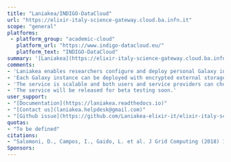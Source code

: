 ```yaml
---
title: "Laniakea/INDIGO-DataCloud"
url: "https://elixir-italy-science-gateway.cloud.ba.infn.it"
scope: "general"
platforms:
 - platform_group: "academic-cloud"
   platform_url: "https://www.indigo-datacloud.eu/"
   platform_text: "INDIGO-DataCloud"
summary: '[Laniakea](https://elixir-italy-science-gateway.cloud.ba.infn.it)  provides the possibility to automate the creation of Galaxy-based virtualized environments through an easy setup procedure, providing an on-demand workspace ready to be used by life scientists and bioinformaticians, with built-in storage encryption for user data.'
comments:
- 'Laniakea enables researchers configure and deploy personal Galaxy instances, exploiting the [INDIGO-DataCloud](https://www.indigo-datacloud.eu/) software catalogue. Each Galaxy instance is customizable in terms of virtual CPUs, RAM and storage through the web front-end, and deployable with different sets of pre installed tools. Each instance comes with reference data (e.g. genomic sequences) already available for many species, shared among all the instances.'
- 'Each Galaxy instance can be deployed with encrypted external storage through LUKS (https://gitlab.com/cryptsetup/cryptsetup) disk encryption: users will be required to insert a password to encrypt/decrypt data directly on the virtual instance during its deployment, avoiding any interaction with the cloud administrator(s).'
- 'The service is scalable and both users and service providers can chose among a full range of different computational capabilities: from limited ones to serve e.g. small research groups, Galaxy developers or for didactic and training purposes, to instances with elasticity cluster support to deliver enough computational power.'
- 'The service will be released for beta testing soon.'
user_support:
- "[Documentation](https://laniakea.readthedocs.io)"
- "[Contact us](laniakea.helpdesk@gmail.com)"
- "[Github issue](https://github.com/Laniakea-elixir-it/elixir-italy-science-gateway/issues)"
quotas:
- "To be defined"
citations:
- "Salomoni, D., Campos, I., Gaido, L. et al. J Grid Computing (2018) 16: 381. https://doi.org/10.1007/s10723-018-9453-3"
Sponsors:
---
```

